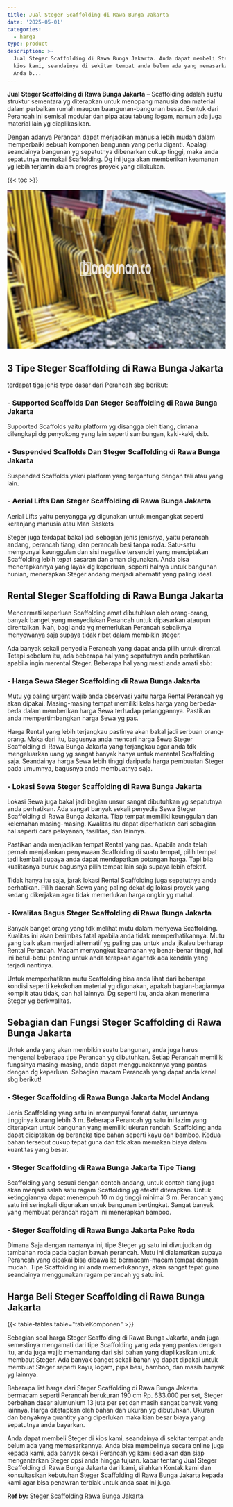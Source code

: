 ```yaml
---
title: Jual Steger Scaffolding di Rawa Bunga Jakarta
date: '2025-05-01'
categories:
  - harga
type: product
description: >-
  Jual Steger Scaffolding di Rawa Bunga Jakarta. Anda dapat membeli Steger di
  kios kami, seandainya di sekitar tempat anda belum ada yang memasarkannya.
  Anda b...
---
```


**Jual Steger Scaffolding di Rawa Bunga Jakarta** – Scaffolding adalah suatu struktur sementara yg diterapkan untuk menopang manusia dan material dalam perbaikan rumah maupun baangunan-bangunan besar. Bentuk dari Perancah ini semisal modular dan pipa atau tabung logam, namun ada juga material lain yg diaplikasikan.

Dengan adanya Perancah dapat menjadikan manusia lebih mudah dalam memperbaiki sebuah komponen bangunan yang perlu diganti. Apalagi seandainya bangunan yg sepatutnya dibenarkan cukup tinggi, maka anda sepatutnya memakai Scaffolding. Dg ini juga akan memberikan keamanan yg lebih terjamin dalam progres proyek yang dilakukan.

{{< toc >}}

![Jual Steger Scaffolding di Rawa Bunga Jakarta](/images/sewa-scaffolding-steger-26.png)

## 3 Tipe Steger Scaffolding di Rawa Bunga Jakarta

terdapat tiga jenis type dasar dari Perancah sbg berikut:

### \- Supported Scaffolds Dan Steger Scaffolding di Rawa Bunga Jakarta

Supported Scaffolds yaitu platform yg disangga oleh tiang, dimana dilengkapi dg penyokong yang lain seperti sambungan, kaki-kaki, dsb.

### \- Suspended Scaffolds Dan Steger Scaffolding di Rawa Bunga Jakarta

Suspended Scaffolds yakni platform yang tergantung dengan tali atau yang lain.

### \- Aerial Lifts Dan Steger Scaffolding di Rawa Bunga Jakarta

Aerial Lifts yaitu penyangga yg digunakan untuk mengangkat seperti keranjang manusia atau Man Baskets

Steger juga terdapat bakal jadi sebagian jenis jenisnya, yaitu perancah andang, perancah tiang, dan perancah besi tanpa roda. Satu-satu mempunyai keunggulan dan sisi negative tersendiri yang menciptakan Scaffolding lebih tepat sasaran dan aman digunakan. Anda bisa menerapkannya yang layak dg keperluan, seperti halnya untuk bangunan hunian, menerapkan Steger andang menjadi alternatif yang paling ideal.

## Rental Steger Scaffolding di Rawa Bunga Jakarta

Mencermati keperluan Scaffolding amat dibutuhkan oleh orang-orang, banyak banget yang menyediakan Perancah untuk dipasarkan ataupun direntalkan. Nah, bagi anda yg memerlukan Perancah sebaiknya menyewanya saja supaya tidak ribet dalam membikin steger.

Ada banyak sekali penyedia Perancah yang dapat anda pilih untuk dirental. Tetapi sebelum itu, ada beberapa hal yang sepatutnya anda perhatikan apabila ingin merental Steger. Beberapa hal yang mesti anda amati sbb:

### \- Harga Sewa Steger Scaffolding di Rawa Bunga Jakarta

Mutu yg paling urgent wajib anda observasi yaitu harga Rental Perancah yg akan dipakai. Masing-masing tempat memiliki kelas harga yang berbeda-beda dalam memberikan harga Sewa terhadap pelanggannya. Pastikan anda mempertimbangkan harga Sewa yg pas.

Harga Rental yang lebih terjangkau pastinya akan bakal jadi serbuan orang-orang. Maka dari itu, bagusnya anda mencari harga Sewa Steger Scaffolding di Rawa Bunga Jakarta yang terjangkau agar anda tdk mengeluarkan uang yg sangat banyak hanya untuk merental Scaffolding saja. Seandainya harga Sewa lebih tinggi daripada harga pembuatan Steger pada umumnya, bagusnya anda membuatnya saja.

### \- Lokasi Sewa Steger Scaffolding di Rawa Bunga Jakarta

Lokasi Sewa juga bakal jadi bagian unsur sangat dibutuhkan yg sepatutnya anda perhatikan. Ada sangat banyak sekali penyedia Sewa Steger Scaffolding di Rawa Bunga Jakarta. Tiap tempat memiliki keunggulan dan kelemahan masing-masing. Kwalitas itu dapat diperhatikan dari sebagian hal seperti cara pelayanan, fasilitas, dan lainnya.

Pastikan anda menjadikan tempat Rental yang pas. Apabila anda telah pernah menjalankan penyewaan Scaffolding di suatu tempat, pilih tempat tadi kembali supaya anda dapat mendapatkan potongan harga. Tapi bila kualitasnya buruk bagusnya pilih tempat lain saja supaya lebih efektif.

Tidak hanya itu saja, jarak lokasi Rental Scaffolding juga sepatutnya anda perhatikan. Pilih daerah Sewa yang paling dekat dg lokasi proyek yang sedang dikerjakan agar tidak memerlukan harga ongkir yg mahal.

### \- Kwalitas Bagus Steger Scaffolding di Rawa Bunga Jakarta

Banyak banget orang yang tdk melihat mutu dalam menyewa Scaffolding. Kualitas ini akan berimbas fatal apabila anda tidak memperhatikannya. Mutu yang baik akan menjadi alternatif yg paling pas untuk anda jikalau berharap Rental Perancah. Macam menyangkut keamanan yg benar-benar tinggi, hal ini betul-betul penting untuk anda terapkan agar tdk ada kendala yang terjadi nantinya.

Untuk memperhatikan mutu Scaffolding bisa anda lihat dari beberapa kondisi seperti kekokohan material yg digunakan, apakah bagian-bagiannya komplit atau tidak, dan hal lainnya. Dg seperti itu, anda akan menerima Steger yg berkwalitas.

## Sebagian dan Fungsi Steger Scaffolding di Rawa Bunga Jakarta

Untuk anda yang akan membikin suatu bangunan, anda juga harus mengenal beberapa tipe Perancah yg dibutuhkan. Setiap Perancah memiliki fungsinya masing-masing, anda dapat menggunakannya yang pantas dengan dg keperluan. Sebagian macam Perancah yang dapat anda kenal sbg berikut!

### \- Steger Scaffolding di Rawa Bunga Jakarta Model Andang

Jenis Scaffolding yang satu ini mempunyai format datar, umumnya tingginya kurang lebih 3 m. Beberapa Perancah yg satu ini lazim yang diterapkan untuk bangunan yang memiliki ukuran rendah. Scaffolding anda dapat diciptakan dg beraneka tipe bahan seperti kayu dan bamboo. Kedua bahan tersebut cukup tepat guna dan tdk akan memakan biaya dalam kuantitas yang besar.

### \- Steger Scaffolding di Rawa Bunga Jakarta Tipe Tiang

Scaffolding yang sesuai dengan contoh andang, untuk contoh tiang juga akan menjadi salah satu ragam Scaffolding yg efektif diterapkan. Untuk ketinggiannya dapat menempuh 10 m dg tinggi minimal 3 m. Perancah yang satu ini seringkali digunakan untuk bangunan bertingkat. Sangat banyak yang membuat perancah ragam ini menerapkan bamboo.

### \- Steger Scaffolding di Rawa Bunga Jakarta Pake Roda

Dimana Saja dengan namanya ini, tipe Steger yg satu ini diwujudkan dg tambahan roda pada bagian bawah perancah. Mutu ini dialamatkan supaya Perancah yang dipakai bisa dibawa ke bermacam-macam tempat dengan mudah. Tipe Scaffolding ini anda memerlukannya, akan sangat tepat guna seandainya menggunakan ragam perancah yg satu ini.

## Harga Beli Steger Scaffolding di Rawa Bunga Jakarta

{{< table-tables table="tableKomponen" >}}

Sebagian soal harga Steger Scaffolding di Rawa Bunga Jakarta, anda juga semestinya mengamati dari tipe Scaffolding yang ada yang pantas dengan itu, anda juga wajib memandang dari sisi bahan yang diaplikasikan untuk membaut Steger. Ada banyak banget sekali bahan yg dapat dipakai untuk membuat Steger seperti kayu, logam, pipa besi, bamboo, dan masih banyak yg lainnya.

Beberapa list harga dari Steger Scaffolding di Rawa Bunga Jakarta bermacam seperti Perancah berukuran 190 cm Rp. 633.000 per set, Steger berbahan dasar alumunium 13 juta per set dan masih sangat banyak yang lainnya. Harga ditetapkan oleh bahan dan ukuran yg dibutuhkan. Ukuran dan banyaknya quantity yang diperlukan maka kian besar biaya yang sepatutnya anda bayarkan.

Anda dapat membeli Steger di kios kami, seandainya di sekitar tempat anda belum ada yang memasarkannya. Anda bisa membelinya secara online juga kepada kami, ada banyak sekali Perancah yg kami sediakan dan siap mengantarkan Steger opsi anda hingga tujuan. kabar tentang Jual Steger Scaffolding di Rawa Bunga Jakarta dari kami, silahkan Kontak kami dan konsultasikan kebutuhan Steger Scaffolding di Rawa Bunga Jakarta kepada kami agar bisa penawran terbiak untuk anda saat ini juga.

**Ref by:** [Steger Scaffolding Rawa Bunga Jakarta](https://id.wikipedia.org/wiki/Steger)
